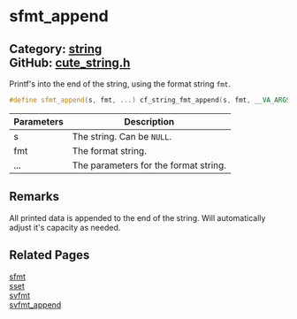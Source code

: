 [//]: # (This file is automatically generated by Cute Framework's docs parser.)
[//]: # (Do not edit this file by hand!)
[//]: # (See: https://github.com/RandyGaul/cute_framework/blob/master/samples/docs_parser.cpp)
[](../header.md ':include')

# sfmt_append

Category: [string](/api_reference?id=string)  
GitHub: [cute_string.h](https://github.com/RandyGaul/cute_framework/blob/master/include/cute_string.h)  
---

Printf's into the end of the string, using the format string `fmt`.

```cpp
#define sfmt_append(s, fmt, ...) cf_string_fmt_append(s, fmt, __VA_ARGS__)
```

Parameters | Description
--- | ---
s | The string. Can be `NULL`.
fmt | The format string.
... | The parameters for the format string.

## Remarks

All printed data is appended to the end of the string. Will automatically adjust it's capacity as needed.

## Related Pages

[sfmt](/string/sfmt.md)  
[sset](/string/sset.md)  
[svfmt](/string/svfmt.md)  
[svfmt_append](/string/svfmt_append.md)  
